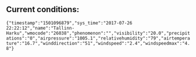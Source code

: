 ## Current conditions: 
 ``` {"timestamp":"1501096879","sys_time":"2017-07-26 22:22:12","name":"Tallinn-Harku","wmocode":"26038","phenomenon":"","visibility":"20.0","precipitations":"0","airpressure":"1005.1","relativehumidity":"79","airtemperature":"16.7","winddirection":"51","windspeed":"2.4","windspeedmax":"4.8"} ```

